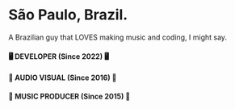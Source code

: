 # São Paulo, Brazil.
A Brazilian guy that LOVES making music and coding, I might say.
#### 🖥 DEVELOPER (Since 2022) 🖥
#### 🏴 AUDIO VISUAL (Since 2016) 🏴
#### 🎵 MUSIC PRODUCER (Since 2015) 🎵
